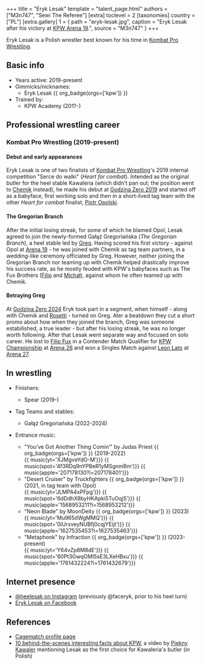 +++
title = "Eryk Lesak"
template = "talent_page.html"
authors = ["M3n747", "Sewi The Referee"]
[extra]
toclevel = 2
[taxonomies]
country = ["PL"]
[extra.gallery]
1 = { path = "eryk-lesak.jpg", caption = "Eryk Lesak after his victory at [KPW Arena 19](@/e/kpw/2022-06-10-kpw-arena-19-oko-za-oko.md).", source = "M3n747" }
+++

Eryk Lesak is a Polish wrestler best known for his time in [Kombat Pro Wrestling](@/o/kpw.md).

## Basic info

* Years active: 2019-present
* Gimmicks/nicknames:
  - Eryk Lesak {{ org_badge(orgs=['kpw']) }}
* Trained by:
  - KPW Academy (201?-)

## Professional wrestling career

### Kombat Pro Wrestling (2019-present)

#### Debut and early appearances

Eryk Lesak is one of two finalists of [Kombat Pro Wrestling](@/o/kpw.md)'s 2019 internal competition "Serce do walki" (_Heart for combat_).
Intended as the original butler for the heel stable Kawaleria (which didn't pan out; the position went to [Chemik](@/w/chemik.md) instead), he made his debut at [Godzina Zero 2019](@/e/kpw/2019-08-17-kpw-godzina-zero-2019.md) and started off as a babyface, first working solo and then in a short-lived tag team with the other _Heart for combat_ finalist, [Piotr Opolski](@/w/piotr-opolski.md).

#### The Gregorian Branch

After the initial losing streak, for some of which he blamed Opol, Lesak agreed to join the newly-formed Gałąź Gregoriańska (_The Gregorian Branch_), a heel stable led by [Greg](@/w/greg.md). Having scored his first victory - against Opol at [Arena 19](@/e/kpw/2022-06-10-kpw-arena-19-oko-za-oko.md) - he was joined with Chemik as tag team partners, in a wedding-like ceremony officiated by Greg. However, neither joining the Gregorian Branch nor teaming up with Chemik helped drastically improve his success rate, as he mostly feuded with KPW's babyfaces such as The Fux Brothers ([Filip](@/w/filip-fux.md) and [Michał](@/w/michal-fux.md)), against whom he often teamed up with Chemik.

#### Betraying Greg

At [Godzina Zero 2024](@/e/kpw/2024-09-07-kpw-godzina-zero-2024.md) Eryk took part in a segment, when himself - along with Chemik and [Rosetti](@/w/rosetti.md) - turned on Greg. Ater a beatdown they cut a short promo about how when they joined the branch, Greg was someone estabilished, a true leader - but after his losing streak, he was no longer worth following. After that Lesak went separate way and focused on solo career. He lost to [Filip Fux](@/w/filip-fux.md) in a Contender Match Qualifier for [KPW Championship](@/c/kpw-championship.md) at [Arena 26](@/e/kpw/2024-11-15-kpw-arena-26.md) and won a Singles Match against [Leon Lato](@/w/leon-lato.md) at [Arena 27](@/e/kpw/2025-01-24-kpw-arena-27.md).

## In wrestling

* Finishers:
  - Spear (2019-)
    
* Tag Teams and stables:
  - Gałąź Gregoriańska (2022-2024)

* Entrance music:
  - "You’ve Got Another Thing Comin’" by Judas Priest
 {{ org_badge(orgs=['kpw']) }} (2019-2022) <br>
 {{ music(yt='XJMgveYdO-M')}}
 {{ music(spot='4f3RDq9nYPBeR1yMSgnmBm')}}
 {{ music(apple='207178130?i=207178401')}}
  - "Desert Cruiser" by Truckfighters
 {{ org_badge(orgs=['kpw']) }} (2021, in tag team with Opol) <br>
 {{ music(yt='JLMPA4xPFpg')}}
 {{ music(spot='6dDdhX8byHKApki5TuOqjS')}}
 {{ music(apple='1568953211?i=1568953212')}}
  - "Neon Blade" by MoonDeity
 {{ org_badge(orgs=['kpw']) }} (2023) <br>
 {{ music(yt='Mu965dWgMMQ')}}
 {{ music(spot='0iUrxveyNUBfj0cqjYEijt')}}
 {{ music(apple='1627535453?i=1627535463')}}
  - "Metaphonk" by Infraction
 {{ org_badge(orgs=['kpw']) }} (2023-present) <br>
 {{ music(yt='Y64vZp8M8dE')}}
 {{ music(spot='60Pt3GwqOMl5sE3LXeHBxu')}}
 {{ music(apple='1761432224?i=1761432679')}}

## Internet presence

* [@heelesak on Instagram](https://instagram.com/heelesak/) (previously @faceryk, prior to his heel turn)
* [Eryk Lesak on Facebook](https://www.facebook.com/ErykLesak)

## References

* [Cagematch profile page](https://www.cagematch.net/?id=2&nr=25631)
* [10 behind-the-scenes interesting facts about KPW](https://www.youtube.com/watch?v=sb831M7cs4I), a video by [Piękny Kawaler](@/w/piekny-kawaler.md) mentioning Lesak as the first choice for Kawaleria's butler (in Polish)
